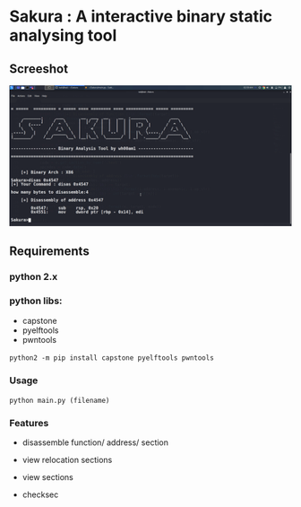 # Sakura : A interactive binary static analysing tool

## Screeshot
![avatar](https://github.com/wh00am1/Sakura/blob/master/%E6%9C%AA%E5%91%BD%E5%90%8D.png)

## Requirements
### python 2.x
### python libs:

* capstone
* pyelftools
* pwntools

`python2 -m pip install capstone pyelftools pwntools`

### Usage

`python main.py (filename)`

### Features

* disassemble function/ address/ section

* view relocation sections

* view sections

* checksec
